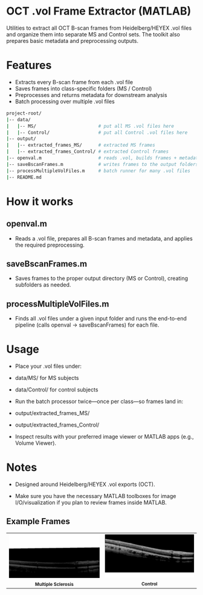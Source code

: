 # OCT .vol Frame Extractor (MATLAB)
Utilities to extract all OCT B-scan frames from Heidelberg/HEYEX .vol files and organize them into separate MS and Control sets. The toolkit also prepares basic metadata and preprocessing outputs.

# Features
- Extracts every B-scan frame from each .vol file
- Saves frames into class-specific folders (MS / Control)
- Preprocesses and returns metadata for downstream analysis
- Batch processing over multiple .vol files
``` bash
project-root/
|-- data/
|   |-- MS/                       # put all MS .vol files here
|   |-- Control/                  # put all Control .vol files here
|-- output/
|   |-- extracted_frames_MS/      # extracted MS frames
|   |-- extracted_frames_Control/ # extracted Control frames
|-- openval.m                     # reads .vol, builds frames + metadata, preprocessing
|-- saveBscanFrames.m             # writes frames to the output folders
|-- processMultipleVolFiles.m     # batch runner for many .vol files
|-- README.md
```
# How it works
## openval.m
- Reads a .vol file, prepares all B-scan frames and metadata, and applies the required preprocessing.

## saveBscanFrames.m
- Saves frames to the proper output directory (MS or Control), creating subfolders as needed.

## processMultipleVolFiles.m
- Finds all .vol files under a given input folder and runs the end-to-end pipeline (calls openval → saveBscanFrames) for each file.

# Usage

- Place your .vol files under:

- data/MS/ for MS subjects

- data/Control/ for control subjects

- Run the batch processor twice—once per class—so frames land in:

- output/extracted_frames_MS/

- output/extracted_frames_Control/

- Inspect results with your preferred image viewer or MATLAB apps (e.g., Volume Viewer).

# Notes

- Designed around Heidelberg/HEYEX .vol exports (OCT).

- Make sure you have the necessary MATLAB toolboxes for image I/O/visualization if you plan to review frames inside MATLAB.

## Example Frames

<table>
  <tr>
    <td align="center">
      <img src="https://github.com/Muhammad-Aqib-Anwar/volumetric-OCT-Data-Prerpcessing-and-Extraction/blob/main/Extracted%20frames%20MS/ms01_spectralis_macula_v1_s1_R/ms01_spectralis_macula_v1_s1_R_frame_002.png?raw=true?raw=true" width="360"><br/>
      <sub><b>Multiple Sclerosis</b></sub>
    </td>
    <td align="center">
      <img src="https://github.com/Muhammad-Aqib-Anwar/volumetric-OCT-Data-Prerpcessing-and-Extraction/blob/main/Extracted%20frames%20Control/hc01_spectralis_macula_v1_s1_R/hc01_spectralis_macula_v1_s1_R_frame_001.png?raw=true" width="360"><br/>
      <sub><b>Control</b></sub>
    </td>
  </tr>
</table>

